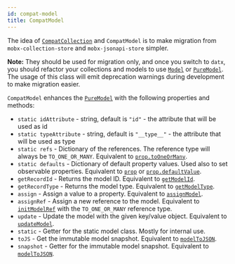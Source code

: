 ```yaml
---
id: compat-model
title: CompatModel
---
```


The idea of [`CompatCollection`](compat-collection) and `CompatModel` is to make migration from `mobx-collection-store` and `mobx-jsonapi-store` simpler.

**Note:** They should be used for migration only, and once you switch to `datx`, you should refactor your collections and models to use [`Model`](../api-reference/model) or [`PureModel`](../api-reference/pure-model). The usage of this class will emit deprecation warnings during development to make migration easier.

`CompatModel` enhances the [`PureModel`](../api-reference/pure-model) with the following properties and methods:

* `static idAttribute` - string, default is `"id"` - the attribute that will be used as id
* `static typeAttribute` - string, default is `"__type__"` - the attribute that will be used as type
* `static refs` - Dictionary of the references. The reference type will always be `TO_ONE_OR_MANY`. Equivalent to [`prop.toOneOrMany`](prop#proptooneormany).
* `static defaults` - Dictionary of default property values. Used also to set observable properties. Equivalent to [`prop`](prop#prop) or [`prop.defaultValue`](prop#propdefaultvalue).
* `getRecordId` - Returns the model ID. Equivalent to [`getModelId`](../api-reference/model-utils#getmodelid).
* `getRecordType` - Returns the model type. Equivalent to [`getModelType`](../api-reference/model-utils#getmodeltype).
* `assign` - Assign a value to a property. Equivalent to [`assignModel`](../api-reference/model-utils#assignmodel).
* `assignRef` - Assign a new reference to the model. Equivalent to [`initModelRef`](../api-reference/model-utils#initmodelref) with the `TO_ONE_OR_MANY` reference type.
* `update` - Update the model with the given key/value object. Equivalent to [`updateModel`](../api-reference/model-utils#updatemodel).
* `static` - Getter for the static model class. Mostly for internal use.
* `toJS` - Get the immutable model snapshot. Equivalent to [`modelToJSON`](../api-reference/model-utils#modeltojson).
* `snapshot` - Getter for the immutable model snapshot. Equivalent to [`modelToJSON`](../api-reference/model-utils#modeltojson).